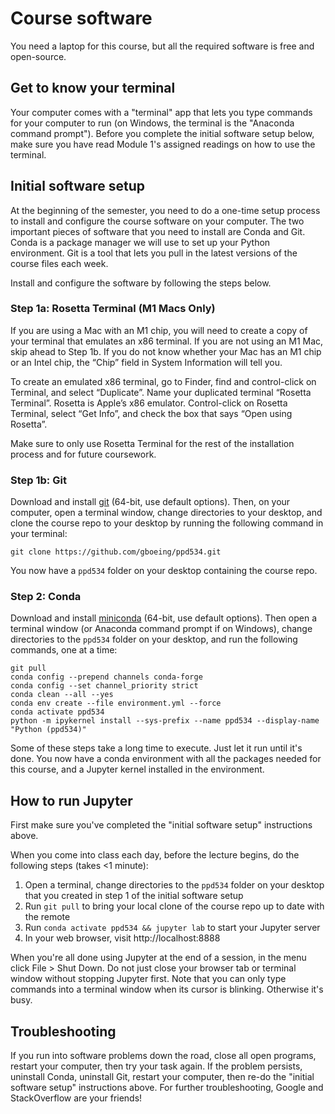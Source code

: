 # Course software

You need a laptop for this course, but all the required software is free and open-source.


## Get to know your terminal

Your computer comes with a "terminal" app that lets you type commands for your computer to run (on Windows, the terminal is the "Anaconda command prompt"). Before you complete the initial software setup below, make sure you have read Module 1's assigned readings on how to use the terminal.


## Initial software setup

At the beginning of the semester, you need to do a one-time setup process to install and configure the course software on your computer. The two important pieces of software that you need to install are Conda and Git. Conda is a package manager we will use to set up your Python environment. Git is a tool that lets you pull in the latest versions of the course files each week.

Install and configure the software by following the steps below.


### Step 1a: Rosetta Terminal (M1 Macs Only)

If you are using a Mac with an M1 chip, you will need to create a copy of your terminal that emulates an x86 terminal. If you are not using an M1 Mac, skip ahead to Step 1b. If you do not know whether your Mac has an M1 chip or an Intel chip, the “Chip” field in System Information will tell you.

To create an emulated x86 terminal, go to Finder, find and control-click on Terminal, and select “Duplicate”. Name your duplicated terminal “Rosetta Terminal”. Rosetta is Apple’s x86 emulator. Control-click on Rosetta Terminal, select “Get Info”, and check the box that says “Open using Rosetta”. 

Make sure to only use Rosetta Terminal for the rest of the installation process and for future coursework. 


### Step 1b: Git

Download and install [git](https://git-scm.com/downloads) (64-bit, use default options). Then, on your computer, open a terminal window, change directories to your desktop, and clone the course repo to your desktop by running the following command in your terminal:

```
git clone https://github.com/gboeing/ppd534.git
```

You now have a `ppd534` folder on your desktop containing the course repo.


### Step 2: Conda

Download and install [miniconda](https://docs.conda.io/en/latest/miniconda.html) (64-bit, use default options). Then open a terminal window (or Anaconda command prompt if on Windows), change directories to the `ppd534` folder on your desktop, and run the following commands, one at a time:

```
git pull
conda config --prepend channels conda-forge
conda config --set channel_priority strict
conda clean --all --yes
conda env create --file environment.yml --force
conda activate ppd534
python -m ipykernel install --sys-prefix --name ppd534 --display-name "Python (ppd534)"
```

Some of these steps take a long time to execute. Just let it run until it's done. You now have a conda environment with all the packages needed for this course, and a Jupyter kernel installed in the environment.


## How to run Jupyter

First make sure you've completed the "initial software setup" instructions above.

When you come into class each day, before the lecture begins, do the following steps (takes <1 minute):

  1. Open a terminal, change directories to the `ppd534` folder on your desktop that you created in step 1 of the initial software setup
  1. Run `git pull` to bring your local clone of the course repo up to date with the remote
  1. Run `conda activate ppd534 && jupyter lab` to start your Jupyter server
  1. In your web browser, visit http://localhost:8888

When you're all done using Jupyter at the end of a session, in the menu click File > Shut Down. Do not just close your browser tab or terminal window without stopping Jupyter first. Note that you can only type commands into a terminal window when its cursor is blinking. Otherwise it's busy.


## Troubleshooting

If you run into software problems down the road, close all open programs, restart your computer, then try your task again. If the problem persists, uninstall Conda, uninstall Git, restart your computer, then re-do the "initial software setup" instructions above. For further troubleshooting, Google and StackOverflow are your friends!
